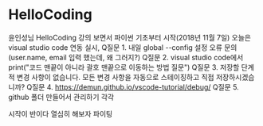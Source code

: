 # HelloCoding

윤인성님 HelloCoding 강의 보면서 파이썬 기초부터 시작(2018년 11월 7일)
오늘은 visual studio code 연동 실시, 
Q질문 1. 내일 global --config 설정 오류 문의 (user.name, email 입력 했는데, 왜 그러지?)
Q질문 2. visual studio code에서 print("코드 맨끝이 아니라 괄호 맨끝으로 이동하는 방법 질문")
Q질문 3. 저장할 단계적 변경 사항이 없습니다. 모든 변경 사항을 자동으로 스테이징하고 직접 저장하시겠습니까?
Q질문 4. https://demun.github.io/vscode-tutorial/debug/
Q질문 5. github 폴더 만들어서 관리하기 각각


시작이 반이다 열심히 해보자 파이팅